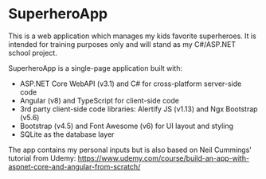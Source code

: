 # SuperheroApp

This is a web application which manages my kids favorite superheroes. It is intended for training purposes only and will stand as my C#/ASP.NET school project.

SuperheroApp is a single-page application built with:
- ASP.NET Core WebAPI (v3.1) and C# for cross-platform server-side code
- Angular (v8) and TypeScript for client-side code
- 3rd party client-side code libraries: Alertify JS (v1.13) and Ngx Bootstrap (v5.6) 
- Bootstrap (v4.5) and Font Awesome (v6) for UI layout and styling
- SQLite as the database layer

The app contains my personal inputs but is also based on Neil Cummings' tutorial from Udemy: https://www.udemy.com/course/build-an-app-with-aspnet-core-and-angular-from-scratch/
